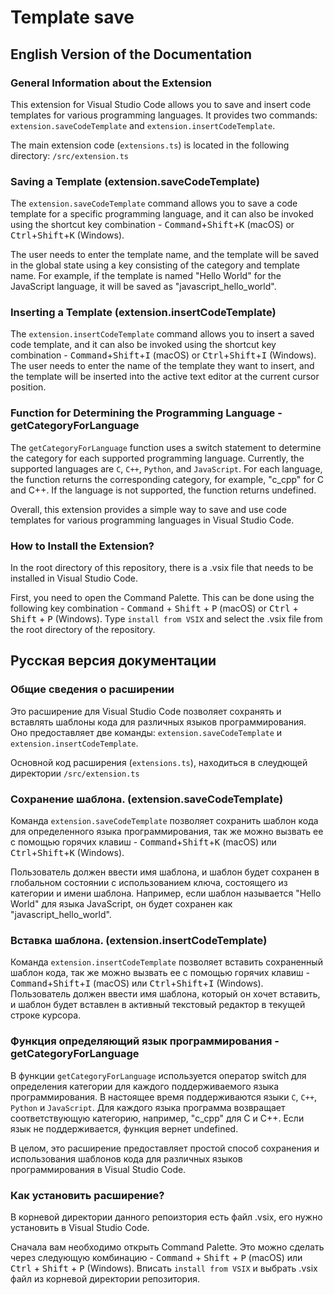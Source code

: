 # Template save

## English Version of the Documentation

### General Information about the Extension

This extension for Visual Studio Code allows you to save and insert code templates for various programming languages. It provides two commands: `extension.saveCodeTemplate` and `extension.insertCodeTemplate`.

The main extension code (`extensions.ts`) is located in the following directory: `/src/extension.ts`

### Saving a Template (extension.saveCodeTemplate)

The `extension.saveCodeTemplate` command allows you to save a code template for a specific programming language, and it can also be invoked using the shortcut key combination - <kbd>Command</kbd>+<kbd>Shift</kbd>+<kbd>K</kbd> (macOS) or <kbd>Ctrl</kbd>+<kbd>Shift</kbd>+<kbd>K</kbd> (Windows).

The user needs to enter the template name, and the template will be saved in the global state using a key consisting of the category and template name. For example, if the template is named "Hello World" for the JavaScript language, it will be saved as "javascript_hello_world".

### Inserting a Template (extension.insertCodeTemplate)

The `extension.insertCodeTemplate` command allows you to insert a saved code template, and it can also be invoked using the shortcut key combination - <kbd>Command</kbd>+<kbd>Shift</kbd>+<kbd>I</kbd> (macOS) or <kbd>Ctrl</kbd>+<kbd>Shift</kbd>+<kbd>I</kbd> (Windows). The user needs to enter the name of the template they want to insert, and the template will be inserted into the active text editor at the current cursor position.

### Function for Determining the Programming Language - getCategoryForLanguage

The `getCategoryForLanguage` function uses a switch statement to determine the category for each supported programming language. Currently, the supported languages are `C`, `C++`, `Python`, and `JavaScript`. For each language, the function returns the corresponding category, for example, "c_cpp" for C and C++. If the language is not supported, the function returns undefined.

Overall, this extension provides a simple way to save and use code templates for various programming languages in Visual Studio Code.


### How to Install the Extension?

In the root directory of this repository, there is a .vsix file that needs to be installed in Visual Studio Code.

First, you need to open the Command Palette. This can be done using the following key combination - <kbd>Command</kbd> + <kbd>Shift</kbd> + <kbd>P</kbd> (macOS) or <kbd>Ctrl</kbd> + <kbd>Shift</kbd> + <kbd>P</kbd> (Windows). Type `install from VSIX` and select the .vsix file from the root directory of the repository.


## Русская версия документации <a name="russian_documentation"></a>

### Общие сведения о расширении

Это расширение для Visual Studio Code позволяет сохранять и вставлять шаблоны кода для различных языков программирования. Оно предоставляет две команды: `extension.saveCodeTemplate` и `extension.insertCodeTemplate`.

Основной код расширения (`extensions.ts`), находиться в слеудющей директории `/src/extension.ts`

### Сохранение шаблона. (extension.saveCodeTemplate)

Команда `extension.saveCodeTemplate` позволяет сохранить шаблон кода для определенного языка программирования, так же можно вызвать ее с помощью горячих клавиш - <kbd>Command</kbd>+<kbd>Shift</kbd>+<kbd>K</kbd> (macOS) или <kbd>Ctrl</kbd>+<kbd>Shift</kbd>+<kbd>K</kbd> (Windows). 

Пользователь должен ввести имя шаблона, и шаблон будет сохранен в глобальном состоянии с использованием ключа, состоящего из категории и имени шаблона. Например, если шаблон называется "Hello World" для языка JavaScript, он будет сохранен как "javascript_hello_world".

### Вставка шаблона. (extension.insertCodeTemplate)

Команда `extension.insertCodeTemplate` позволяет вставить сохраненный шаблон кода, так же можно вызвать ее с помощью горячих клавиш - <kbd>Command</kbd>+<kbd>Shift</kbd>+<kbd>I</kbd> (macOS) или <kbd>Ctrl</kbd>+<kbd>Shift</kbd>+<kbd>I</kbd> (Windows). Пользователь должен ввести имя шаблона, который он хочет вставить, и шаблон будет вставлен в активный текстовый редактор в текущей строке курсора.


### Функция определяющий язык программирования - getCategoryForLanguage

В функции `getCategoryForLanguage` используется оператор switch для определения категории для каждого поддерживаемого языка программирования. В настоящее время поддерживаются языки `C`, `C++`, `Python` и `JavaScript`. Для каждого языка программа возвращает соответствующую категорию, например, "c_cpp" для C и C++. Если язык не поддерживается, функция вернет undefined.


В целом, это расширение предоставляет простой способ сохранения и использования шаблонов кода для различных языков программирования в Visual Studio Code.


### Как установить расширение?

В корневой директории данного репоизтория есть файл .vsix, его нужно установить в Visual Studio Code.

Сначала вам необходимо открыть Command Palette. Это можно сделать через следующую комбинацию - <kbd>Command</kbd> + <kbd>Shift</kbd> + <kbd>P</kbd> (macOS) или <kbd>Ctrl</kbd> + <kbd>Shift</kbd> + <kbd>P</kbd> (Windows). Вписать `install from VSIX` и выбрать .vsix файл из корневой директории репозитория.
